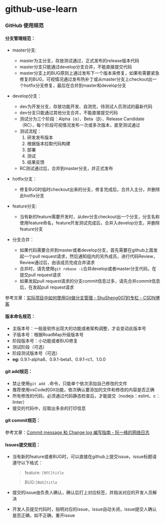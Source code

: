 # github-use-learn

### GitHub 使用规范
#### 分支管理规范：
- master分支:
  - master为主分支，存放测试通过，正式发布的release版本代码
  - master分支只能通过develop分支合并，不能直接提交代码
  - master分支上的BUG原则上通过发布下一个版本来修复，如果有需要紧急修复的BUG，可视情况通过发布热补丁或从master分支上checkout出一个hotfix分支修复，最后在合并到master和develop分支
 
- develop分支：
  - dev为开发分支，存放功能开发、自测完，待测试人员测试的最新代码
  - dev分支只能通过其他分支合并，不能直接提交代码
  - 测试分为三个阶段：Alpha（α）、Beta（β）、Release Candidate（RC），每个阶段可视情况发布一次或多次版本，直至测试通过
  - 测试流程：
    1. 研发发布版本
    2. 根据版本拉取代码构建
    3. 部署
    3. 测试
    4. 结果反馈
   - RC测试通过后，合并到master分支，并正式发布
 
- hotfix分支：
  - 修复BUG时临时checkout出来的分支，修复完成后，合并入主分，并删除此hotfix分支
- feature分支:
  - 当有新的feature需要开发时，从dev分支checkout出一个分支，分支名称使用feature命名，feature开发测试完成后，合并入develop分支，并删除feature分支
- 分支合并：
  - 如果代码需要合并到master或者develop分支，首先需要在github上面发起一个pull request请求，然后通知组内的另外成员，进行代码Review，Review通过后，由该成员完成合并请求
  - 合并时，请先使用`git rebase -i`合并develop或者master分支代码，在提交pull request请求
  - 如果发起pull request请求的分支commit信息过多，请先合并commit信息后，在发起pull request请求

参考文章：[实际项目中如何使用Git做分支管理 - ShuSheng007的专栏 - CSDN博客](https://blog.csdn.net/shusheng0007/article/details/80791849)
 
#### 版本命名规范：
- 主版本号：一般是软件出现大的功能或者架构调整，才会变动此版本号
- 子版本号：根据RoadMap升级版本号
- 阶段版本号：小功能或者BUG修复
- 测试阶段（可选）
- 阶段测试版本号（可选）
- **eg:**  0.9.1-alpha8、0.9.1-beta1、0.9.1-rc1、1.0.0

#### git add规范：
- 禁止使用`git add .`命令，只能单个依次添加自己修改的文件
- 推荐使用vsCode的Git功能，依次确认要添加的文件和修改的内容是否正确
- 所有修改的代码，必须通过代码静态检查后，才能提交（nodejs：eslint、c：linter）
- 提交的代码中，应取出多余的打印信息

#### git commit规范：
参考文章：[Commit message 和 Change log 编写指南 - 阮一峰的网络日志](http://www.ruanyifeng.com/blog/2016/01/commit_message_change_log.html)

#### Issues提交规范：
- 当有新的feature或者BUG时，可以直接在github上提交issue，issue标题请遵守以下格式：
    > feature: `[RFC]title`

    > BUG:`[BUG]title`

- 提交的issue由负责人确认，确认后打上对应标签，并指派对应的开发人员解决
- 开发人员提交代码时，指明对应的issue，issue自动关闭，issue提交人确认是否正确，如不正确，重开issue

